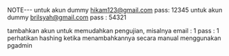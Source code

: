 NOTE---
untuk akun dummy hikam123@gmail.com pass: 12345
untuk akun dummy brilsyah@gmail.com pass : 54321

tambahkan akun untuk memudahkan pengujian, misalnya email : 1 pass : 1
perhatikan hashing ketika menambahkannya secara manual menggunakan pgadmin
